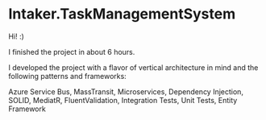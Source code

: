 # Intaker.TaskManagementSystem

Hi! :)

I finished the project in about 6 hours.

I developed the project with a flavor of vertical architecture
in mind and the following patterns and frameworks:

Azure Service Bus,
MassTransit,
Microservices,
Dependency Injection,
SOLID,
MediatR,
FluentValidation,
Integration Tests,
Unit Tests,
Entity Framework